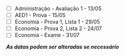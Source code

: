 - [ ] Administração - Avaliação 1 - 13/05
- [ ] AED1 - Prova - 15/05
- [ ] Economia - Prova 1, Lista 1 - 29/05
- [ ] Economia - Prova 2, Lista 2 - 24/07
- [ ] Economia - Exame - 31/07

***As datas podem ser alteradas se necessário***